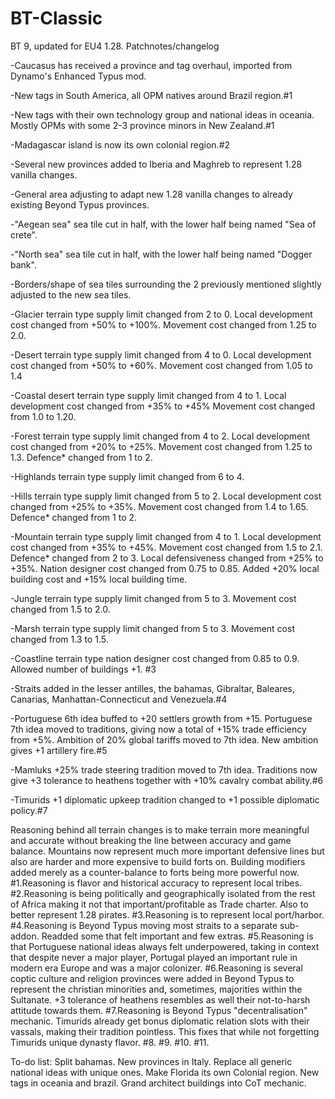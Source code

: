 # BT-Classic
BT 9, updated for EU4 1.28.
Patchnotes/changelog

-Caucasus has received a province and tag overhaul, imported from Dynamo's Enhanced Typus mod.

-New tags in South America, all OPM natives around Brazil region.#1

-New tags with their own technology group and national ideas in oceania. Mostly OPMs with some 2-3 province minors in New Zealand.#1

-Madagascar island is now its own colonial region.#2

-Several new provinces added to Iberia and Maghreb to represent 1.28 vanilla changes.

-General area adjusting to adapt new 1.28 vanilla changes to already existing Beyond Typus provinces.

-"Aegean sea" sea tile cut in half, with the lower half being named "Sea of crete".

-"North sea" sea tile cut in half, with the lower half being named "Dogger bank".

-Borders/shape of sea tiles surrounding the 2 previously mentioned slightly adjusted to the new sea tiles.

-Glacier terrain type supply limit changed from 2 to 0. 
 Local development cost changed from +50% to +100%. 
 Movement cost changed from 1.25 to 2.0.

-Desert terrain type supply limit changed from 4 to 0.
 Local development cost changed from +50% to +60%.
 Movement cost changed from 1.05 to 1.4

-Coastal desert terrain type supply limit changed from 4 to 1.
 Local development cost changed from +35% to +45%
 Movement cost changed from 1.0 to 1.20.

-Forest terrain type supply limit changed from 4 to 2. 
 Local development cost changed from +20% to +25%. 
 Movement cost changed from 1.25 to 1.3. 
 Defence* changed from 1 to 2.

-Highlands terrain type supply limit changed from 6 to 4.

-Hills terrain type supply limit changed from 5 to 2. 
 Local development cost changed from +25% to +35%. 
 Movement cost changed from 1.4 to 1.65. 
 Defence* changed from 1 to 2.

-Mountain terrain type supply limit changed from 4 to 1. 
 Local development cost changed from +35% to +45%. 
 Movement cost changed from 1.5 to 2.1.
 Defence* changed from 2 to 3.
 Local defensiveness changed from +25% to +35%.
 Nation designer cost changed from 0.75 to 0.85.
 Added +20% local building cost and +15% local building time.

-Jungle terrain type supply limit changed from 5 to 3.
 Movement cost changed from 1.5 to 2.0.

-Marsh terrain type supply limit changed from 5 to 3.
 Movement cost changed from 1.3 to 1.5.

-Coastline terrain type nation designer cost changed from 0.85 to 0.9.
 Allowed number of buildings +1. #3
 
-Straits added in the lesser antilles, the bahamas, Gibraltar, Baleares, Canarias, Manhattan-Connecticut and Venezuela.#4

-Portuguese 6th idea buffed to +20 settlers growth from +15. Portuguese 7th idea moved to traditions, giving now a total of +15% trade efficiency from +5%. Ambition of 20% global tariffs moved to 7th idea. New ambition gives +1 artillery fire.#5

-Mamluks +25% trade steering tradition moved to 7th idea. Traditions now give +3 tolerance to heathens together with +10% cavalry combat ability.#6

-Timurids +1 diplomatic upkeep tradition changed to +1 possible diplomatic policy.#7
 
 Reasoning behind all terrain changes is to make terrain more meaningful and accurate without breaking the line between accuracy and game balance. 
 Mountains now represent much more important defensive lines but also are harder and more expensive to build forts on. Building modifiers added merely as a counter-balance to forts being more powerful now.
 #1.Reasoning is flavor and historical accuracy to represent local tribes.
 #2.Reasoning is being politically and geographically isolated from the rest of Africa making it not that important/profitable as Trade charter. Also to better represent 1.28 pirates.
 #3.Reasoning is to represent local port/harbor.
 #4.Reasoning is Beyond Typus moving most straits to a separate sub-addon. Readded some that felt important and few extras.
 #5.Reasoning is that Portuguese national ideas always felt underpowered, taking in context that despite never a major player, Portugal played an important rule in modern era Europe and was a major colonizer.
 #6.Reasoning is several coptic culture and religion provinces were added in Beyond Typus to represent the christian minorities and, sometimes, majorities within the Sultanate. +3 tolerance of heathens resembles as well their not-to-harsh attitude towards them.
 #7.Reasoning is Beyond Typus "decentralisation" mechanic. Timurids already get bonus diplomatic relation slots with their vassals, making their tradition pointless. This fixes that while not forgetting Timurids unique dynasty flavor.
 #8.
 #9.
 #10.
 #11.

 
To-do list: Split bahamas. New provinces in Italy. Replace all generic national ideas with unique ones. Make Florida its own Colonial region. New tags in oceania and brazil. Grand architect buildings into CoT mechanic.